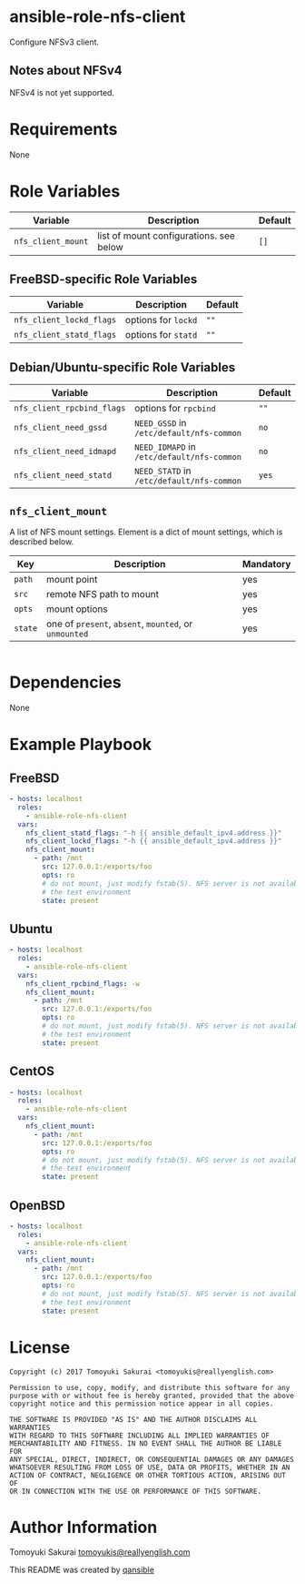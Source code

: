# ansible-role-nfs-client

Configure NFSv3 client.

## Notes about NFSv4

NFSv4 is not yet supported.

# Requirements

None

# Role Variables

| Variable | Description | Default |
|----------|-------------|---------|
| `nfs_client_mount` | list of mount configurations. see below  | `[]` |

## FreeBSD-specific Role Variables

| Variable | Description | Default |
|----------|-------------|---------|
| `nfs_client_lockd_flags` | options for `lockd` | `""` |
| `nfs_client_statd_flags` | options for `statd` | `""` |

## Debian/Ubuntu-specific Role Variables

| Variable | Description | Default |
|----------|-------------|---------|
| `nfs_client_rpcbind_flags` | options for `rpcbind` | `""` |
| `nfs_client_need_gssd`     | `NEED_GSSD` in `/etc/default/nfs-common` | `no` |
| `nfs_client_need_idmapd`   | `NEED_IDMAPD` in `/etc/default/nfs-common` | `no` |
| `nfs_client_need_statd`    | `NEED_STATD` in `/etc/default/nfs-common` | `yes` |

## `nfs_client_mount`

A list of NFS mount settings. Element is a dict of mount settings, which is
described below.

| Key | Description | Mandatory |
|-----|-------------|-----------|
| `path`  | mount point | yes |
| `src`   | remote NFS path to mount | yes |
| `opts`  | mount options | yes |
| `state` | one of `present`, `absent`, `mounted`, or `unmounted` | yes |

```yaml

```

# Dependencies

None

# Example Playbook

## FreeBSD

```yaml
- hosts: localhost
  roles:
    - ansible-role-nfs-client
  vars:
    nfs_client_statd_flags: "-h {{ ansible_default_ipv4.address }}"
    nfs_client_lockd_flags: "-h {{ ansible_default_ipv4.address }}"
    nfs_client_mount:
      - path: /mnt
        src: 127.0.0.1:/exports/foo
        opts: ro
        # do not mount, just modify fstab(5). NFS server is not available in
        # the test environment
        state: present
```

## Ubuntu

```yaml
- hosts: localhost
  roles:
    - ansible-role-nfs-client
  vars:
    nfs_client_rpcbind_flags: -w
    nfs_client_mount:
      - path: /mnt
        src: 127.0.0.1:/exports/foo
        opts: ro
        # do not mount, just modify fstab(5). NFS server is not available in
        # the test environment
        state: present
```

## CentOS

```yaml
- hosts: localhost
  roles:
    - ansible-role-nfs-client
  vars:
    nfs_client_mount:
      - path: /mnt
        src: 127.0.0.1:/exports/foo
        opts: ro
        # do not mount, just modify fstab(5). NFS server is not available in
        # the test environment
        state: present
```

## OpenBSD

```yaml
- hosts: localhost
  roles:
    - ansible-role-nfs-client
  vars:
    nfs_client_mount:
      - path: /mnt
        src: 127.0.0.1:/exports/foo
        opts: ro
        # do not mount, just modify fstab(5). NFS server is not available in
        # the test environment
        state: present
```

# License

```
Copyright (c) 2017 Tomoyuki Sakurai <tomoyukis@reallyenglish.com>

Permission to use, copy, modify, and distribute this software for any
purpose with or without fee is hereby granted, provided that the above
copyright notice and this permission notice appear in all copies.

THE SOFTWARE IS PROVIDED "AS IS" AND THE AUTHOR DISCLAIMS ALL WARRANTIES
WITH REGARD TO THIS SOFTWARE INCLUDING ALL IMPLIED WARRANTIES OF
MERCHANTABILITY AND FITNESS. IN NO EVENT SHALL THE AUTHOR BE LIABLE FOR
ANY SPECIAL, DIRECT, INDIRECT, OR CONSEQUENTIAL DAMAGES OR ANY DAMAGES
WHATSOEVER RESULTING FROM LOSS OF USE, DATA OR PROFITS, WHETHER IN AN
ACTION OF CONTRACT, NEGLIGENCE OR OTHER TORTIOUS ACTION, ARISING OUT OF
OR IN CONNECTION WITH THE USE OR PERFORMANCE OF THIS SOFTWARE.
```

# Author Information

Tomoyuki Sakurai <tomoyukis@reallyenglish.com>

This README was created by [qansible](https://github.com/trombik/qansible)
